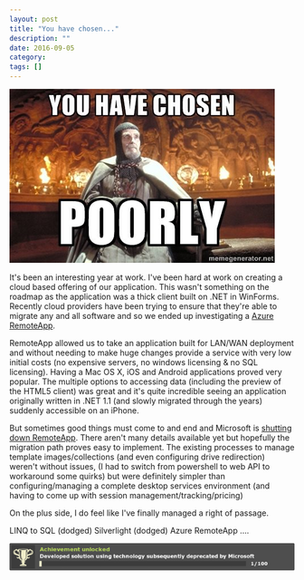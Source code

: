 ```yaml
---
layout: post
title: "You have chosen..."
description: ""
date: 2016-09-05
category: 
tags: []
---
```


![1i] 

It's been an interesting year at work.  I've been hard at work on creating a cloud based offering of our application.  This wasn't something on the roadmap as the application was a thick client built on .NET in WinForms.  Recently cloud providers have been trying to ensure that they're able to migrate any and all software and so we ended up investigating a [Azure RemoteApp][1].

RemoteApp allowed us to take an application built for LAN/WAN deployment and without needing to make huge changes provide a service with very low initial costs (no expensive servers, no windows licensing & no SQL licensing).  Having a Mac OS X, iOS and Android applications proved very popular.  The multiple options to accessing data (including the preview of the HTML5 client) was great and it's quite incredible seeing an application originally written in .NET 1.1 (and slowly migrated through the years) suddenly accessible on an iPhone.

But sometimes good things must come to and end and Microsoft is [shutting down RemoteApp][2].  There aren't many details available yet but hopefully the migration path proves easy to implement.  The existing processes to manage template images/collections (and even configuring drive redirection) weren't without issues,  (I had to switch from powershell to web API to workaround some quirks) but were definitely simpler than configuring/managing a complete desktop services environment (and having to come up with session management/tracking/pricing)

On the plus side, I do feel like I've finally managed a right of passage.

LINQ to SQL (dodged)
Silverlight (dodged)
Azure RemoteApp .... 

![2i]

[1i]: /assets/201609/0001_youhavechosenpoorly.jpg
[2i]: /assets/201609/0002_achievement.gif
[1]: https://azure.microsoft.com/en-us/services/remoteapp/
[2]: https://blogs.technet.microsoft.com/enterprisemobility/2016/08/12/application-remoting-and-the-cloud/
